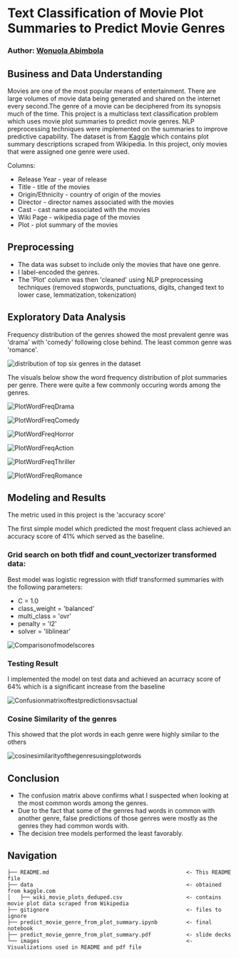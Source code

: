 # Text Classification of Movie Plot Summaries to Predict Movie Genres

### Author: [Wonuola Abimbola](https://github.com/Wonuabimbola)

## Business and Data Understanding

Movies are one of the most popular means of entertainment. There are large volumes of movie data being generated and shared on the internet every second.The genre of a movie can be deciphered from its synopsis much of the time. This project is a multiclass text classification problem which uses movie plot summaries to predict movie genres. NLP preprocessing techniques were implemented on the summaries to improve predictive capability. The dataset is from [Kaggle](https://www.kaggle.com/jrobischon/wikipedia-movie-plots) which contains plot summary descriptions scraped from Wikipedia. In this project, only movies that were assigned one genre were used.

Columns:
* Release Year - year of release
* Title - title of the movies
* Origin/Ethnicity - country of origin of the movies
* Director - director names associated with the movies
* Cast - cast name associated with the movies
* Wiki Page - wikipedia page of the movies
* Plot - plot summary of the movies

## Preprocessing

- The data was subset to include only the movies that have one genre. 
- I label-encoded the genres. 
- The 'Plot' column was then 'cleaned' using NLP preprocessing techniques (removed stopwords, punctuations, digits, changed text to lower case, lemmatization, tokenization)

## Exploratory Data Analysis

Frequency distribution of the genres showed the most prevalent genre was 'drama' with 'comedy' following close behind. The least common genre was 'romance'.

![distribution of top six genres in the dataset](https://github.com/Wonuabimbola/movie_plot_project/blob/main/images/freqoftopgenres.png)

The visuals below show the word frequency distribution of plot summaries per genre. There were quite a few commonly occuring words among the genres.

![PlotWordFreqDrama](https://github.com/Wonuabimbola/movie_plot_project/blob/main/images/freqdistofwordsinplotsummaryfordramagenre.png)


![PlotWordFreqComedy](https://github.com/Wonuabimbola/movie_plot_project/blob/main/images/freqdistofwordsinplotsummaryforcomedygenre.png)


![PlotWordFreqHorror](https://github.com/Wonuabimbola/movie_plot_project/blob/main/images/freqdistofwordsinplotsummaryforhorrorgenre.png)


![PlotWordFreqAction](https://github.com/Wonuabimbola/movie_plot_project/blob/main/images/freqdistofwordsinplotsummaryforactiongenre.png)


![PlotWordFreqThriller](https://github.com/Wonuabimbola/movie_plot_project/blob/main/images/freqdistofwordsinplotsummaryforthrillergenre.png)


![PlotWordFreqRomance](https://github.com/Wonuabimbola/movie_plot_project/blob/main/images/freqdistofwordsinplotsummaryforromancegenre.png)


## Modeling and Results

The metric used in this project is the 'accuracy score'

The first simple model which predicted the most frequent class achieved an accuracy score of 41% which served as the baseline.

### Grid search on both tfidf and count_vectorizer transformed data:

Best model was logistic regression with tfidf transformed summaries with the following parameters:
* C = 1.0
* class_weight = 'balanced'
* multi_class = 'ovr'
* penalty = 'l2'
* solver = 'liblinear'

![Comparisonofmodelscores](https://github.com/Wonuabimbola/movie_plot_project/blob/main/images/model_scores.png)

### Testing Result

I implemented the model on test data and achieved an acurracy score of 64% which is a significant increase from the baseline

![Confusionmatrixoftestpredictionsvsactual](https://github.com/Wonuabimbola/movie_plot_project/blob/main/images/confusionmatrix.png)

### Cosine Similarity of the genres

This showed that the plot words in each genre were highly similar to the others

![cosinesimilarityofthegenresusingplotwords](https://github.com/Wonuabimbola/movie_plot_project/blob/main/images/cosinesimilarityofthegenresusingplotwords.png)

## Conclusion
* The confusion matrix above confirms what I suspected when looking at the most common words among the genres.
* Due to the fact that some of the genres had words in common with another genre, false predictions of those genres were mostly as the genres they had common words with.
* The decision tree models performed the least favorably.


## Navigation


```
├── README.md                                           <- This README file
├── data                                                <- obtained from kaggle.com
│   ├── wiki_movie_plots_deduped.csv                    <- contains movie plot data scraped from Wikipedia
├── gitignore                                           <- files to ignore
├── predict_movie_genre_from_plot_summary.ipynb         <- final notebook
├── predict_movie_genre_from_plot_summary.pdf           <- slide decks
└── images                                              <- Visualizations used in README and pdf file



